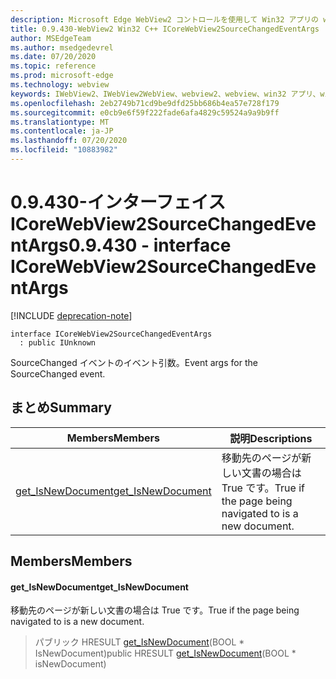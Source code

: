 ```yaml
---
description: Microsoft Edge WebView2 コントロールを使用して Win32 アプリの web コンテンツをホストする
title: 0.9.430-WebView2 Win32 C++ ICoreWebView2SourceChangedEventArgs
author: MSEdgeTeam
ms.author: msedgedevrel
ms.date: 07/20/2020
ms.topic: reference
ms.prod: microsoft-edge
ms.technology: webview
keywords: IWebView2、IWebView2WebView、webview2、webview、win32 アプリ、win32、edge、ICoreWebView2、ICoreWebView2Host、browser control、edge html
ms.openlocfilehash: 2eb2749b71cd9be9dfd25bb686b4ea57e728f179
ms.sourcegitcommit: e0cb9e6f59f222fade6afa4829c59524a9a9b9ff
ms.translationtype: MT
ms.contentlocale: ja-JP
ms.lasthandoff: 07/20/2020
ms.locfileid: "10883982"
---
```

# <span data-ttu-id="7847d-104">0.9.430-インターフェイス ICoreWebView2SourceChangedEventArgs</span><span class="sxs-lookup"><span data-stu-id="7847d-104">0.9.430 - interface ICoreWebView2SourceChangedEventArgs</span></span> 

[!INCLUDE [deprecation-note](../../includes/deprecation-note.md)]

```
interface ICoreWebView2SourceChangedEventArgs
  : public IUnknown
```

<span data-ttu-id="7847d-105">SourceChanged イベントのイベント引数。</span><span class="sxs-lookup"><span data-stu-id="7847d-105">Event args for the SourceChanged event.</span></span>

## <span data-ttu-id="7847d-106">まとめ</span><span class="sxs-lookup"><span data-stu-id="7847d-106">Summary</span></span>

 <span data-ttu-id="7847d-107">Members</span><span class="sxs-lookup"><span data-stu-id="7847d-107">Members</span></span>                        | <span data-ttu-id="7847d-108">説明</span><span class="sxs-lookup"><span data-stu-id="7847d-108">Descriptions</span></span>
--------------------------------|---------------------------------------------
[<span data-ttu-id="7847d-109">get_IsNewDocument</span><span class="sxs-lookup"><span data-stu-id="7847d-109">get_IsNewDocument</span></span>](#get_isnewdocument) | <span data-ttu-id="7847d-110">移動先のページが新しい文書の場合は True です。</span><span class="sxs-lookup"><span data-stu-id="7847d-110">True if the page being navigated to is a new document.</span></span>

## <span data-ttu-id="7847d-111">Members</span><span class="sxs-lookup"><span data-stu-id="7847d-111">Members</span></span>

#### <span data-ttu-id="7847d-112">get_IsNewDocument</span><span class="sxs-lookup"><span data-stu-id="7847d-112">get_IsNewDocument</span></span> 

<span data-ttu-id="7847d-113">移動先のページが新しい文書の場合は True です。</span><span class="sxs-lookup"><span data-stu-id="7847d-113">True if the page being navigated to is a new document.</span></span>

> <span data-ttu-id="7847d-114">パブリック HRESULT [get_IsNewDocument](#get_isnewdocument)(BOOL \* IsNewDocument)</span><span class="sxs-lookup"><span data-stu-id="7847d-114">public HRESULT [get_IsNewDocument](#get_isnewdocument)(BOOL \* isNewDocument)</span></span>

